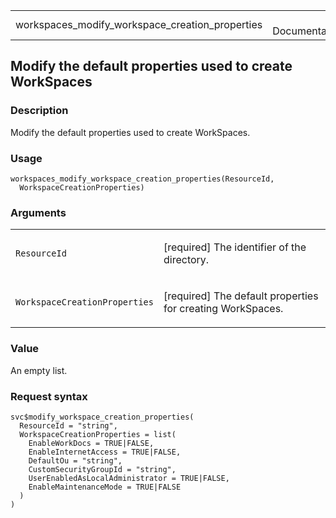 <table style="width: 100%;">
<tbody>
<tr class="odd">
<td>workspaces_modify_workspace_creation_properties</td>
<td style="text-align: right;">R Documentation</td>
</tr>
</tbody>
</table>

## Modify the default properties used to create WorkSpaces

### Description

Modify the default properties used to create WorkSpaces.

### Usage

    workspaces_modify_workspace_creation_properties(ResourceId,
      WorkspaceCreationProperties)

### Arguments

<table>
<colgroup>
<col style="width: 35%" />
<col style="width: 65%" />
</colgroup>
<tbody>
<tr class="odd">
<td><code
id="workspaces_modify_workspace_creation_properties_:_ResourceId">ResourceId</code></td>
<td><p>[required] The identifier of the directory.</p></td>
</tr>
<tr class="even">
<td><code
id="workspaces_modify_workspace_creation_properties_:_WorkspaceCreationProperties">WorkspaceCreationProperties</code></td>
<td><p>[required] The default properties for creating
WorkSpaces.</p></td>
</tr>
</tbody>
</table>

### Value

An empty list.

### Request syntax

    svc$modify_workspace_creation_properties(
      ResourceId = "string",
      WorkspaceCreationProperties = list(
        EnableWorkDocs = TRUE|FALSE,
        EnableInternetAccess = TRUE|FALSE,
        DefaultOu = "string",
        CustomSecurityGroupId = "string",
        UserEnabledAsLocalAdministrator = TRUE|FALSE,
        EnableMaintenanceMode = TRUE|FALSE
      )
    )

